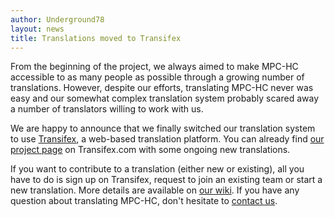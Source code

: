```yaml
---
author: Underground78
layout: news
title: Translations moved to Transifex
---
```


From the beginning of the project, we always aimed to make MPC-HC accessible to as many people as possible through
a growing number of translations. However, despite our efforts, translating MPC-HC never was easy and our somewhat
complex translation system probably scared away a number of translators willing to work with us.

We are happy to announce that we finally switched our translation system to use [Transifex](https://www.transifex.com),
a web-based translation platform. You can already find [our project page](https://www.transifex.com/projects/p/mpc-hc)
on Transifex.com with some ongoing new translations.

If you want to contribute to a translation (either new or existing), all you have to do is sign up on Transifex, request
to join an existing team or start a new translation. More details are available on [our wiki](https://trac.mpc-hc.org/wiki/Translations).
If you have any question about translating MPC-HC, don't hesitate to [contact us](/contact-us/).
